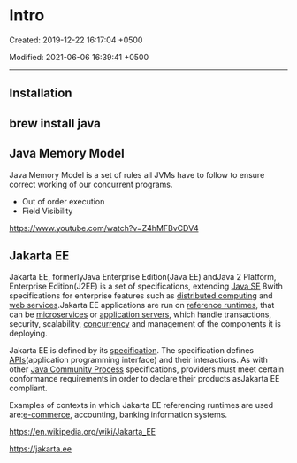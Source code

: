 # Intro

Created: 2019-12-22 16:17:04 +0500

Modified: 2021-06-06 16:39:41 +0500

---

## Installation

## brew install java

## Java Memory Model

Java Memory Model is a set of rules all JVMs have to follow to ensure correct working of our concurrent programs.

- Out of order execution
- Field Visibility

<https://www.youtube.com/watch?v=Z4hMFBvCDV4>

## Jakarta EE

Jakarta EE, formerlyJava Enterprise Edition(Java EE) andJava 2 Platform, Enterprise Edition(J2EE) is a set of specifications, extending [Java SE](https://en.wikipedia.org/wiki/Java_SE) 8with specifications for enterprise features such as [distributed computing](https://en.wikipedia.org/wiki/Distributed_computing) and [web services](https://en.wikipedia.org/wiki/Web_service).Jakarta EE applications are run on [reference runtimes](https://en.wikipedia.org/w/index.php?title=Reference_runtime&action=edit&redlink=1), that can be [microservices](https://en.wikipedia.org/wiki/Microservices) or [application servers](https://en.wikipedia.org/wiki/Application_server), which handle transactions, security, scalability, [concurrency](https://en.wikipedia.org/wiki/Concurrency_(computer_science)) and management of the components it is deploying.

Jakarta EE is defined by its [specification](https://en.wikipedia.org/wiki/Program_specification). The specification defines [APIs](https://en.wikipedia.org/wiki/Application_programming_interface)(application programming interface) and their interactions. As with other [Java Community Process](https://en.wikipedia.org/wiki/Java_Community_Process) specifications, providers must meet certain conformance requirements in order to declare their products asJakarta EE compliant.

Examples of contexts in which Jakarta EE referencing runtimes are used are:[e-commerce](https://en.wikipedia.org/wiki/E-commerce), accounting, banking information systems.

<https://en.wikipedia.org/wiki/Jakarta_EE>

<https://jakarta.ee>
